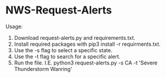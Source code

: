 # NWS-Request-Alerts

Usage:
1. Download request-alerts.py and requirements.txt.
2. Install required packages with pip3 install -r requirments.txt.
3. Use the -s flag to select a specific state.
4. Use the -t flag to search for a specific alert.
5. Run the file. I.E. python3 request-alerts.py -s CA -t 'Severe Thunderstorm Wanring'
